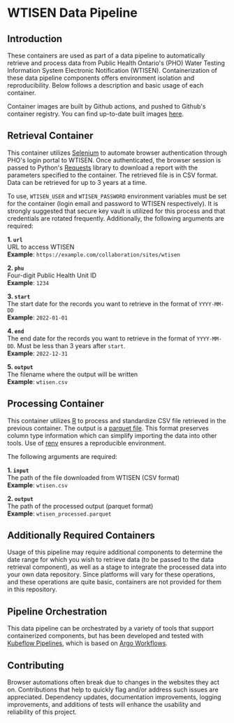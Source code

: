 # WTISEN Data Pipeline

## Introduction
These containers are used as part of a data pipeline to automatically retrieve and process data from Public Health Ontario's (PHO) Water Testing Information System Electronic Notification (WTISEN). Containerization of these data pipeline components offers environment isolation and reproducibility. Below follows a description and basic usage of each container. 

Container images are built by Github actions, and pushed to Github's container registry. You can find up-to-date built images [here](https://github.com/orgs/WDGPH/packages?repo_name=workflow-WTISEN).

## Retrieval Container
This container utilizes [Selenium](https://www.selenium.dev/) to automate browser authentication through PHO's login portal to WTISEN. Once authenticated, the browser session is passed to Python's [Requests](https://requests.readthedocs.io/en/latest/) library to download a report with the parameters specified to the container. The retrieved file is in CSV format. Data can be retrieved for up to 3 years at a time.

To use, `WTISEN_USER` and `WTISEN_PASSWORD` environment variables must be set for the container (login email and password to WTISEN respectively). It is strongly suggested that secure key vault is utilized for this process and that credentials are rotated frequently. Additionally, the following arguments are required:

**1. `url`**  
URL to access WTISEN  
**Example**: `https://example.com/collaboration/sites/wtisen`

**2. `phu`**  
Four-digit Public Health Unit ID  
**Example**: `1234`

**3. `start`**  
The start date for the records you want to retrieve in the format of `YYYY-MM-DD`  
**Example**: `2022-01-01`

**4. `end`**  
The end date for the records you want to retrieve in the format of `YYYY-MM-DD`. Must be less than 3 years after `start`.  
**Example**: `2022-12-31`

**5. `output`**  
The filename where the output will be written  
**Example**: `wtisen.csv`

## Processing Container
This container utilizes [R](https://www.r-project.org/) to process and standardize CSV file retrieved in the previous container. The output is a [parquet file](https://parquet.apache.org/). This format preserves column type information which can simplify importing the data into other tools. Use of [renv](https://rstudio.github.io/renv/) ensures a reproducible environment.

The following arguments are required:

**1. `input`**  
The path of the file downloaded from WTISEN (CSV format)  
**Example**: `wtisen.csv`

**2. `output`**  
The path of the processed output (parquet format)  
**Example**: `wtisen_processed.parquet`

## Additionally Required Containers
Usage of this pipeline may require additional components to determine the date range for which you wish to retrieve data (to be passed to the data retrieval component), as well as a stage to integrate the processed data into your own data repository. Since platforms will vary for these operations, and these operations are quite basic, containers are not provided for them in this repository. 

## Pipeline Orchestration
This data pipeline can be orchestrated by a variety of tools that support containerized components, but has been developed and tested with [Kubeflow Pipelines](https://www.kubeflow.org/), which is based on [Argo Workflows](https://argoproj.github.io/argo-workflows/).

## Contributing
Browser automations often break due to changes in the websites they act on. Contributions that help to quickly flag and/or address such issues are appreciated. Dependency updates, documentation improvements, logging improvements, and additions of tests will enhance the usability and reliability of this project.
